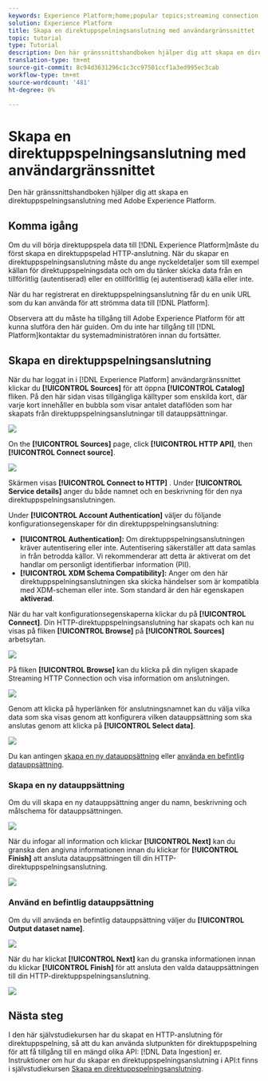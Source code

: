 ```yaml
---
keywords: Experience Platform;home;popular topics;streaming connection;create streaming connection;ui guide;tutorial;create a streaming connection;streaming ingestion;ingestion;
solution: Experience Platform
title: Skapa en direktuppspelningsanslutning med användargränssnittet
topic: tutorial
type: Tutorial
description: Den här gränssnittshandboken hjälper dig att skapa en direktuppspelningsanslutning med Adobe Experience Platform.
translation-type: tm+mt
source-git-commit: 8c94d3631296c1c3cc97501ccf1a3ed995ec3cab
workflow-type: tm+mt
source-wordcount: '481'
ht-degree: 0%

---
```



# Skapa en direktuppspelningsanslutning med användargränssnittet

Den här gränssnittshandboken hjälper dig att skapa en direktuppspelningsanslutning med Adobe Experience Platform.

## Komma igång

Om du vill börja direktuppspela data till [!DNL Experience Platform]måste du först skapa en direktuppspelad HTTP-anslutning. När du skapar en direktuppspelningsanslutning måste du ange nyckeldetaljer som till exempel källan för direktuppspelningsdata och om du tänker skicka data från en tillförlitlig (autentiserad) eller en otillförlitlig (ej autentiserad) källa eller inte.

När du har registrerat en direktuppspelningsanslutning får du en unik URL som du kan använda för att strömma data till [!DNL Platform].

Observera att du måste ha tillgång till Adobe Experience Platform för att kunna slutföra den här guiden. Om du inte har tillgång till [!DNL Platform]kontaktar du systemadministratören innan du fortsätter.

## Skapa en direktuppspelningsanslutning

När du har loggat in i [!DNL Experience Platform] användargränssnittet klickar du **[!UICONTROL Sources]** för att öppna **[!UICONTROL Catalog]** fliken. På den här sidan visas tillgängliga källtyper som enskilda kort, där varje kort innehåller en bubbla som visar antalet dataflöden som har skapats från direktuppspelningsanslutningar till datauppsättningar.

![](../images/streaming-ingestion/ui/click-sources.png)

On the **[!UICONTROL Sources]** page, click **[!UICONTROL HTTP API]**, then **[!UICONTROL Connect source]**.

![](../images/streaming-ingestion/ui/click-connect-source.png)

Skärmen visas **[!UICONTROL Connect to HTTP]** . Under **[!UICONTROL Service details]** anger du både namnet och en beskrivning för den nya direktuppspelningsanslutningen.

Under **[!UICONTROL Account Authentication]** väljer du följande konfigurationsegenskaper för din direktuppspelningsanslutning:

- **[!UICONTROL Authentication]:** Om direktuppspelningsanslutningen kräver autentisering eller inte. Autentisering säkerställer att data samlas in från betrodda källor. Vi rekommenderar att detta är aktiverat om det handlar om personligt identifierbar information (PII).
- **[!UICONTROL XDM Schema Compatibility]:** Anger om den här direktuppspelningsanslutningen ska skicka händelser som är kompatibla med XDM-scheman eller inte. Som standard är den här egenskapen **aktiverad**.

När du har valt konfigurationsegenskaperna klickar du på **[!UICONTROL Connect]**. Din HTTP-direktuppspelningsanslutning har skapats och kan nu visas på fliken **[!UICONTROL Browse]** på **[!UICONTROL Sources]** arbetsytan.

![](../images/streaming-ingestion/ui/http-sources-details.png)

På fliken **[!UICONTROL Browse]** kan du klicka på din nyligen skapade Streaming HTTP Connection och visa information om anslutningen.

![](../images/streaming-ingestion/ui/browse-sources.png)

Genom att klicka på hyperlänken för anslutningsnamnet kan du välja vilka data som ska visas genom att konfigurera vilken datauppsättning som ska anslutas genom att klicka på **[!UICONTROL Select data]**.

![](../images/streaming-ingestion/ui/select-data.png)

Du kan antingen [skapa en ny datauppsättning](#create-a-new-dataset) eller [använda en befintlig datauppsättning](#use-an-existing-dataset).

### Skapa en ny datauppsättning

Om du vill skapa en ny datauppsättning anger du namn, beskrivning och målschema för datauppsättningen.

![](../images/streaming-ingestion/ui/create-new-dataset.png)

När du infogar all information och klickar **[!UICONTROL Next]** kan du granska den angivna informationen innan du klickar för **[!UICONTROL Finish]** att ansluta datauppsättningen till din HTTP-direktuppspelningsanslutning.

![](../images/streaming-ingestion/ui/review-create-new-dataset.png)

### Använd en befintlig datauppsättning

Om du vill använda en befintlig datauppsättning väljer du **[!UICONTROL Output dataset name]**.

![](../images/streaming-ingestion/ui/use-existing-dataset.png)

När du har klickat **[!UICONTROL Next]** kan du granska informationen innan du klickar **[!UICONTROL Finish]** för att ansluta den valda datauppsättningen till din HTTP-direktuppspelningsanslutning.

![](../images/streaming-ingestion/ui/review-existing-dataset.png)

## Nästa steg

I den här självstudiekursen har du skapat en HTTP-anslutning för direktuppspelning, så att du kan använda slutpunkten för direktuppspelning för att få tillgång till en mängd olika API: [!DNL Data Ingestion] er. Instruktioner om hur du skapar en direktuppspelningsanslutning i API:t finns i självstudiekursen [Skapa en direktuppspelningsanslutning](../tutorials/create-streaming-connection.md).
